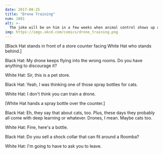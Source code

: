 ```yaml
---
date: 2017-08-25
title: "Drone Training"
num: 1881
alt: >-
  The joke will be on him in a few weeks when animal control shows up and takes custody of his Roomba.
img: https://imgs.xkcd.com/comics/drone_training.png
---
```

[Black Hat stands in front of a store counter facing White Hat who stands behind.]

Black Hat: My drone keeps flying into the wrong rooms. Do you have anything to discourage it?

White Hat: Sir, this is a pet store.

Black Hat: Yeah, I was thinking one of those spray bottles for cats.

White Hat: I don't think you can train a drone.

[White Hat hands a spray bottle over the counter.]

Black Hat: Eh, they say that about cats, too. Plus, these days they probably all come with deep learning or whatever. Drones, I mean. Maybe cats too.

White Hat: Fine, here's a bottle.

Black Hat: Do you sell a shock collar that can fit around a Roomba?

White Hat: I'm going to have to ask you to leave.